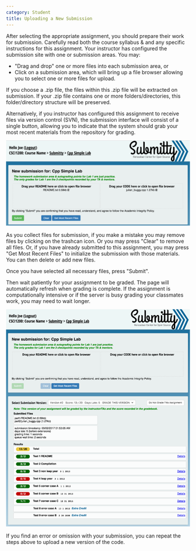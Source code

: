 ```yaml
---
category: Student
title: Uploading a New Submission
---
```


After selecting the appropriate assignment, you should prepare their
work for submission.  Carefully read both the course syllabus & and any
specific instructions for this assignment.  Your instructor has
configured the submission site with one or submission areas.  You may:

* "Drag and drop" one or more files into each submission area, or
* Click on a submission area, which will bring up a file browser
   allowing you to select one or more files for upload.

If you choose a .zip file, the files within this .zip file will be
extracted on submission.  If your .zip file contains one or more
folders/directories, this folder/directory structure will be
preserved.

Alternatively, if you instructor has configured this assignment to
receive files via version control (SVN), the submission interface will
consist of a single button, allowing you to indicate that the system
should grab your most recent materials from the repository for
grading.


![](/images/Submission_Files.png)


As you collect files for submission, if you make a mistake you may
remove files by clicking on the trashcan icon.  Or you may press
"Clear" to remove all files.  Or, if you have already submitted to
this assignment, you may press "Get Most Recent Files" to initialize
the submission with those materials.  You can then delete or add new
files.

Once you have selected all necessary files, press "Submit".

Then wait patiently for your assignment to be graded.  The page will
automatically refresh when grading is complete.  If the assignment is
computationally intensive or if the server is busy grading your
classmates work, you may need to wait longer.


![](/images/Submission_Result_Buggy.png)

If you find an error or omission with your submission, you can
repeat the steps above to upload a new version of the code.



